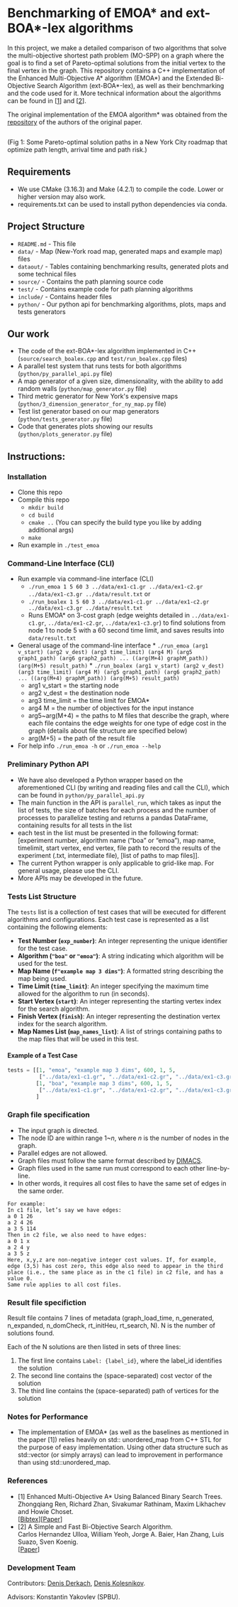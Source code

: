 # Benchmarking of EMOA\* and ext-BOA\*-lex algorithms

In this project, we make a detailed comparison of two algorithms that solve the multi-objective shortest path problem (MO-SPP) on a graph where the goal is to find a set of Pareto-optimal solutions from the initial vertex to the final
vertex in the graph. This repository contains a C++ implementation of the Enhanced Multi-Objective A\* algorithm (EMOA\*) and the Extended Bi-Objective Search Algorithm (ext-BOA\*-lex), as well as their benchmarking and the code used
for it. More technical information about the algorithms can be found in [[1](https://arxiv.org/pdf/2202.08992.pdf)]
and [[2](https://icaps20.icaps-conference.org/paper199.html)].

The original implementation of the EMOA algorithm\* was obtained from
the [repository](https://github.com/rap-lab-org/public_emoa) of the authors of the original paper.

<img src="https://github.com/wonderren/wonderren.github.io/blob/master/images/fig_emoa_NY17.png" alt="" align="middle" hspace="20" style=" border: #FFFFFF 2px none;">

(Fig 1: Some Pareto-optimal solution paths in a New York City roadmap that optimize path length, arrival time and path
risk.)

## Requirements

* We use CMake (3.16.3) and Make (4.2.1) to compile the code. Lower or higher version may also work.
* requirements.txt can be used to install python dependencies via conda.

## Project Structure

* `README.md` - This file
* `data/` - Map (New-York road map, generated maps and example map) files
* `dataout/` - Tables containing benchmarking results, generated plots and some technical files
* `source/` - Contains the path planning source code
* `test/` - Contains example code for path planning algorithms
* `include/` - Contains header files
* `python/` - Our python api for benchmarking algorithms, plots, maps and tests generators

## Our work

* The code of the ext-BOA\*-lex algorithm implemented in C++ (`source/search_boalex.cpp` and `test/run_boalex.cpp`
  files)
* A parallel test system that runs tests for both algorithms (`python/py_parallel_api.py` file)
* A map generator of a given size, dimensionality, with the ability to add random walls (`python/map_generator.py` file)
* Third metric generator for New York's expensive maps (`python/3_dimension_generator_for_ny_map.py` file)
* Test list generator based on our map generators (`python/tests_generator.py` file)
* Code that generates plots showing our results (`python/plots_generator.py` file)

## Instructions:

### Installation

* Clone this repo
* Compile this repo
    * `mkdir build`
    * `cd build`
    * `cmake ..` (You can specify the build type you like by adding additional args)
    * `make`
* Run example in `./test_emoa `

### Command-Line Interface (CLI)

* Run example via command-line interface (CLI)
    * `./run_emoa 1 5 60 3 ../data/ex1-c1.gr ../data/ex1-c2.gr ../data/ex1-c3.gr ../data/result.txt` or
    * `./run_boalex 1 5 60 3 ../data/ex1-c1.gr ../data/ex1-c2.gr ../data/ex1-c3.gr ../data/result.txt`
    * Runs EMOA\* on 3-cost graph (edge weights detailed in `../data/ex1-c1.gr`, `../data/ex1-c2.gr`,
      `../data/ex1-c3.gr`) to find solutions from node 1 to node 5 with a 60 second time limit, and saves results into
      `data/result.txt`
* General usage of the command-line interface
    *
    `./run_emoa (arg1 v_start) (arg2 v_dest) (arg3 time_limit) (arg4 M) (arg5 graph1_path) (arg6 graph2_path) ... ((arg(M+4) graphM_path)) (arg(M+5) result_path)`
    *
    `./run_boalex (arg1 v_start) (arg2 v_dest) (arg3 time_limit) (arg4 M) (arg5 graph1_path) (arg6 graph2_path) ... ((arg(M+4) graphM_path)) (arg(M+5) result_path)`
    * arg1 v_start = the starting node
    * arg2 v_dest = the destination node
    * arg3 time_limit = the time limit for EMOA\*
    * arg4 M = the number of objectives for the input instance
    * arg5~arg(M+4) = the paths to M files that describe the graph, where each file contains the edge weights for one
      type of edge cost in the graph (details about file structure are specified below)
    * arg(M+5) = the path of the result file
* For help info `./run_emoa -h` or `./run_emoa --help`

### Preliminary Python API

* We have also developed a Python wrapper based on the aforementioned CLI (by writing and reading files and call the
  CLI), which can be found in `python/py_parallel_api.py`
* The main function in the API is `parallel_run`, which takes as input the list of tests, the size of batches for each
  process and the number of processes to parallelize testing and returns a pandas DataFrame, containing results for all
  tests in the list
* each test in the list must be presented in the following format: [experiment number, algorithm name (“boa” or “emoa”),
  map name, timelimit, start vertex, end vertex, file path to record the results of the experiment (.txt, intermediate
  file), [list of paths to map files]].
* The current Python wrapper is only applicable to grid-like map. For general usage, please use the CLI.
* More APIs may be developed in the future.

### Tests List Structure

The `tests` list is a collection of test cases that will be executed for different algorithms and configurations. Each
test case is represented as a list containing the following elements:

- **Test Number (`exp_number`)**: An integer representing the unique identifier for the test case.
- **Algorithm (`"boa"` or `"emoa"`)**: A string indicating which algorithm will be used for the test.
- **Map Name (`f"example map 3 dims"`)**: A formatted string describing the map being used.
- **Time Limit (`time_limit`)**: An integer specifying the maximum time allowed for the algorithm to run (in seconds).
- **Start Vertex (`start`)**: An integer representing the starting vertex index for the search algorithm.
- **Finish Vertex (`finish`)**: An integer representing the destination vertex index for the search algorithm.
- **Map Names List (`map_names_list`)**: A list of strings containing paths to the map files that will be used in this
  test.

#### Example of a Test Case

```python
tests = [[1, "emoa", "example map 3 dims", 600, 1, 5,
          ["../data/ex1-c1.gr", "../data/ex1-c2.gr", "../data/ex1-c3.gr"]],
         [1, "boa", "example map 3 dims", 600, 1, 5,
          ["../data/ex1-c1.gr", "../data/ex1-c2.gr", "../data/ex1-c3.gr"]]
         ]
```

### Graph file specification

* The input graph is directed.
* The node ID are within range 1~*n*, where *n* is the number of nodes in the graph.
* Parallel edges are not allowed.
* Graph files must follow the same format described
  by [DIMACS](http://www.diag.uniroma1.it//~challenge9/format.shtml#graph).
* Graph files used in the same run must correspond to each other line-by-line.
* In other words, it requires all cost files to have the same set of edges in the same order.

```
For example:
In c1 file, let’s say we have edges:
a 0 1 26
a 2 4 26
a 3 5 114
Then in c2 file, we also need to have edges:
a 0 1 x
a 2 4 y
a 3 5 z
Here, x,y,z are non-negative integer cost values. If, for example, edge (3,5) has cost zero, this edge also need to appear in the third place (i.e., the same place as in the c1 file) in c2 file, and has a value 0.
Same rule applies to all cost files.
```

### Result file specifiction

Result file contains 7 lines of metadata (graph_load_time, n_generated, n_expanded, n_domCheck, rt_initHeu, rt_search,
N). N is the number of solutions found.

Each of the N solutions are then listed in sets of three lines:

1. The first line contains `Label: {label_id}`, where the label_id identifies the solution
2. The second line contains the (space-separated) cost vector of the solution
3. The third line contains the (space-separated) path of vertices for the solution

### Notes for Performance

* The implementation of EMOA* (as well as the baselines as mentioned in the paper [1]) relies heavily on std::
  unordered_map from C++ STL for the purpose of easy implementation. Using other data structure such as std::vector (or
  simply arrays) can lead to improvement in performance than using std::unordered_map.

### References

* [1] Enhanced Multi-Objective A* Using Balanced Binary Search Trees.\
  Zhongqiang Ren, Richard Zhan, Sivakumar Rathinam, Maxim Likhachev and Howie Choset.\
  [[Bibtex](https://wonderren.github.io/files/bibtex_ren22emoa.txt)][[Paper](https://wonderren.github.io/files/ren22_emoa_socs.pdf)]
* [2] A Simple and Fast Bi-Objective Search Algorithm.\
  Carlos Hernandez Ulloa, William Yeoh, Jorge A. Baier, Han Zhang, Luis Suazo, Sven Koenig.\
  [[Paper](https://icaps20.icaps-conference.org/paper199.html)]

### Development Team

Contributors: [Denis Derkach](https://github.com/Dpbt), [Denis Kolesnikov](https://github.com/Hexpth).

Advisors: Konstantin Yakovlev (SPBU).